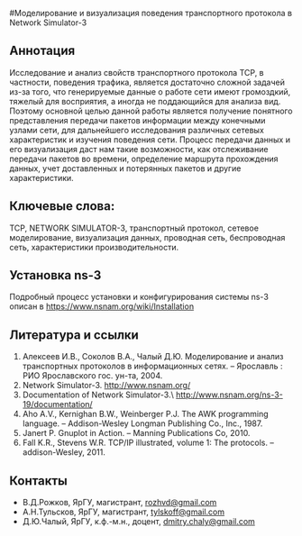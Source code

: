 #Моделирование и визуализация поведения транспортного протокола в Network Simulator-3

## Аннотация
Исследование и анализ свойств транспортного протокола TCP, в частности, поведения трафика, является достаточно сложной задачей из-за того, что генерируемые данные о работе сети имеют громоздкий, тяжелый для восприятия, а иногда не поддающийся для анализа вид. Поэтому основной целью данной работы является получение понятного представления передачи пакетов информации между конечными узлами сети, для дальнейшего исследования различных сетевых характеристик и изучения поведения сети.
Процесс передачи данных и его визуализация даст нам такие возможности, как отслеживание передачи пакетов во времени, определение маршрута прохождения данных, учет доставленных и потерянных пакетов и другие характеристики.

## Ключевые слова:
TCP, NETWORK SIMULATOR-3, транспортный протокол, сетевое моделирование, визуализация данных, проводная сеть, беспроводная сеть, характеристики производительности.

## Установка ns-3
Подробный процесс установки и конфигурирования системы ns-3 описан в https://www.nsnam.org/wiki/Installation

## Литература и ссылки
1. Алексеев И.В., Соколов В.А., Чалый Д.Ю. Моделирование и анализ транспортных протоколов в информационных сетях. – Ярославль : РИО Ярославского гос. ун-та, 2004.
2. Network Simulator-3. http://www.nsnam.org/
3. Documentation of Network Simulator-3.\\ http://www.nsnam.org/ns-3-19/documentation/
4. Aho A.V., Kernighan B.W., Weinberger P.J. The AWK programming language. – Addison-Wesley Longman Publishing Co., Inc., 1987.
5. Janert P. Gnuplot in Action. – Manning Publications Co, 2010.
6. Fall K.R., Stevens W.R. TCP/IP illustrated, volume 1: The protocols. – addison-Wesley, 2011.

## Контакты
* В.Д.Рожков, ЯрГУ, магистрант, rozhvd@gmail.com
* А.Н.Тульсков, ЯрГУ, магистрант, tylskoff@gmail.com
* Д.Ю.Чалый, ЯрГУ, к.ф.-м.н., доцент, dmitry.chaly@gmail.com
